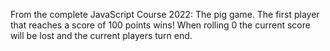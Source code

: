 From the complete JavaScript Course 2022: The pig game. The first player that reaches a score of 100 points wins! When rolling 0 the current score will be lost and the current players turn end. 
